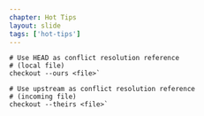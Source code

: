 ```yaml
---
chapter: Hot Tips
layout: slide
tags: ['hot-tips']
---
```


	# Use HEAD as conflict resolution reference
	# (local file)
	checkout --ours <file>`

	# Use upstream as conflict resolution reference
	# (incoming file)
	checkout --theirs <file>` 
 

 